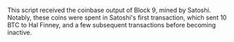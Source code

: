 This script received the coinbase output of Block 9, mined by Satoshi. Notably, these coins were spent in Satoshi's first transaction, which sent 10 BTC to Hal Finney, and a few subsequent transactions before becoming inactive.
